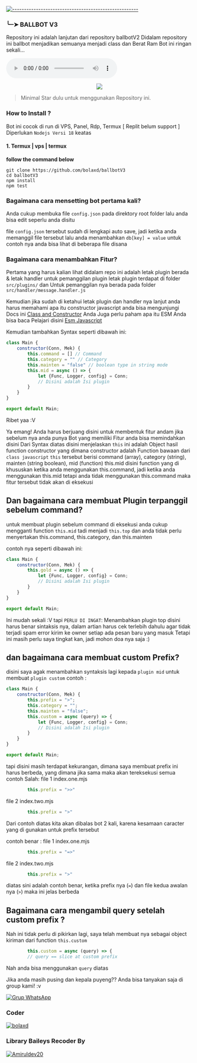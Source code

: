 [![-----------------------------------------------------](https://raw.githubusercontent.com/andreasbm/readme/master/assets/lines/colored.png)](#table-of-contents)

### ╰┈➤ BALLBOT V3

Repository ini adalah lanjutan dari repository ballbotV2
Didalam repository ini ballbot menjadikan semuanya menjadi class 
dan Berat Ram Bot ini ringan sekali...

<audio src="/media/audio/kucing.mp3" autoplay controls></audio> 

<p align="center">
<img width="" src="https://img.shields.io/github/repo-size/bolaxd/ballbotV3?color=lightblue&label=Repo%20Size&style=for-the-badge&logo=appveyor">
</p>

> Minimal Star dulu untuk menggunakan Repository ini.

### How to Install ?

Bot ini cocok di run di VPS, Panel, Rdp, Termux [ Replit belum support ]
Diperlukan ```Nodejs Versi 18``` keatas

#### 1. Termux | vps | termux

**follow the command below**

```
git clone https://github.com/bolaxd/ballbotV3
cd ballbotV3
npm install
npm test
```

### Bagaimana cara mensetting bot pertama kali?

Anda cukup membuka file ```config.json``` pada direktory root folder lalu anda bisa edit seperlu anda disitu

file ```config.json``` tersebut sudah di lengkapi auto save, jadi ketika anda memanggil file tersebut lalu anda menambahkan ```db[key] = value```
untuk contoh nya anda bisa lihat di beberapa file disana

### Bagaimana cara menambahkan Fitur?

Pertama yang harus kalian lihat didalam repo ini adalah letak plugin berada & letak handler untuk pemanggilan plugin
letak plugin terdapat di folder ```src/plugins/``` dan Untuk pemanggilan nya berada pada folder ```src/handler/message.handler.js```

Kemudian jika sudah di ketahui letak plugin dan handler nya lanjut anda harus memahami apa itu constructor javascript 
anda bisa mengunjungi Docs ini <a href="https://www.google.com/url?sa=t&source=web&rct=j&url=https://developer.mozilla.org/id/docs/Web/JavaScript/Reference/Classes/constructor&ved=2ahUKEwiCzLe2p_D8AhUucGwGHQn1BDUQFnoECBIQAQ&usg=AOvVaw3j1frsm7-FUgIQrpPEt8G0">Class and Constructor</a>
Anda Juga perlu paham apa itu ESM Anda bisa baca Pelajari disini <a href="https://www.google.com/url?sa=t&source=web&rct=j&url=https://nodejs.org/api/esm.html&ved=2ahUKEwiFs_K9qPD8AhWb7TgGHWqqC5cQFnoECAkQAQ&usg=AOvVaw372Gosks9CngBdfUXXnvHk">Esm Javascript</a>

Kemudian tambahkan Syntax seperti dibawah ini:
```js
class Main {
	constructor(Conn, Mek) {
		this.command = [] // Command
		this.category = "" // Category
		this.mainten = "false" // boolean type in string mode
		this.mid = async () => {
			let {Func, Logger, config} = Conn;
			// Disini adalah Isi plugin
		}
	}
}

export default Main;

```

Ribet yaa :V

Ya emang! Anda harus berjuang disini untuk membentuk fitur andam jika sebelum nya anda punya Bot yang memiliki Fitur anda bisa memindahkan disini
Dari Syntax diatas disini menjelaskan ```this``` ini adalah Object hasil function constructor yang dimana constructor adalah Function bawaan dari ```class javascript```
```this``` tersebut berisi command (array), category (string), mainten (string boolean), mid (function)
this.mid disini function yang di khususkan ketika anda menggunakan this.command, jadi ketika anda menggunakan this.mid tetapi anda tidak menggunakan this.command maka fitur tersebut tidak akan di eksekusi

## Dan bagaimana cara membuat Plugin terpanggil sebelum command?

untuk membuat plugin sebelum command di eksekusi anda cukup mengganti function ```this.mid``` tadi menjadi ```this.top```
dan anda tidak perlu menyertakan this.command, this.category, dan this.mainten

contoh nya seperti dibawah ini:

```js
class Main {
	constructor(Conn, Mek) {
		this.gold = async () => {
			let {Func, Logger, config} = Conn;
			// Disini adalah Isi plugin
		}
	}
}

export default Main;
```
 Ini mudah sekali :V
 tapi ```PERLU DI INGAT```: Menambahkan plugin top disini harus benar sintaksis nya, dalam artian harus cek terlebih dahulu agar tidak terjadi spam error kirim ke owner setiap ada pesan baru yang masuk 
 Tetapi ini masih perlu saya tingkat kan, jadi mohon doa nya saja :) 
 
## dan bagaimana cara membuat custom Prefix?

disini saya agak menambahkan syntaksis lagi kepada ```plugin mid``` untuk membuat ```plugin custom```
contoh :
```js
class Main {
	constructor(Conn, Mek) {
		this.prefix = ">";
		this.category = "";
		this.mainten = "false";
		this.custom = async (query) => {
			let {Func, Logger, config} = Conn;
			// Disini adalah Isi plugin
		}
	}
}

export default Main;
```

tapi disini masih terdapat kekurangan, dimana saya membuat prefix ini harus berbeda, yang dimana jika sama maka akan tereksekusi semua
contoh Salah:
file 1 index.one.mjs 
```js
		this.prefix = ">>"
```
file 2 index.two.mjs 
```js
		this.prefix = ">"
```
Dari contoh diatas kita akan dibalas bot 2 kali, karena kesamaan caracter yang di gunakan untuk prefix tersebut

contoh benar :
file 1 index.one.mjs 
```js
		this.prefix = "=>"
```
file 2 index.two.mjs 
```js
		this.prefix = ">"
```
diatas sini adalah contoh benar, ketika prefix nya (```=```) dan file kedua awalan nya (```>```) maka ini jelas berbeda

## Bagaimana cara mengambil query setelah custom prefix ?

Nah ini tidak perlu di pikirkan lagi, saya telah membuat nya sebagai object kiriman dari function ```this.custom```
```js
		this.custom = async (query) => {
		// query == slice at custom prefix
```
Nah anda bisa menggunakan ```query``` diatas

Jika anda masih pusing dan kepala puyeng?? Anda bisa tanyakan saja di group kami! :v 

[![Grup WhatsApp](https://img.shields.io/badge/WhatsApp-25D366?style=for-the-badge&logo=whatsapp&logoColor=white)](https://chat.whatsapp.com/Joejcs0ebWl5Kqn97YEl4z)

### Coder
[![bolaxd](https://github.com/bolaxd.png?size=100)](https://github.com/bolaxd)

### Library Baileys Recoder By 
[![Amiruldev20](https://github.com/Amiruldev20.png?size=100)](https://github.com/Amiruldev20)

